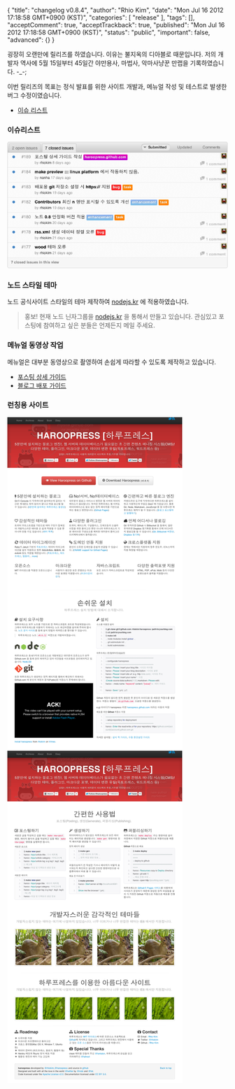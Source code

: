 {
    "title": "changelog v0.8.4",
    "author": "Rhio Kim",
    "date": "Mon Jul 16 2012 17:18:58 GMT+0900 (KST)",
    "categories": [
        "release"
    ],
    "tags": [],
    "acceptComment": true,
    "acceptTrackback": true,
    "published": "Mon Jul 16 2012 17:18:58 GMT+0900 (KST)",
    "status": "public",
    "important": false,
    "advanced": {}
}

굉장히 오랜만에 릴리즈를 하였습니다. 이유는 불지옥의 디아블로 때문입니다. 
저의 개발자 역사에 5월 15일부터 45일간 야만용사, 마법사, 악마사냥꾼 만랩을 기록하였습니다. -_-;

이번 릴리즈의 목표는 정식 발표를 위한 사이트 개발과, 메뉴얼 작성 및 테스트로 발생한 버그 수정이였습니다.

* [이슈 리스트](https://github.com/rhiokim/haroopress/issues?milestone=15&page=1&state=closed)

### 이슈리스트
<!--
* 리눅스 플랫폼에서 `make preview` 지원 ([@nanhapark](http://twitter.com/nanhapark))
* 블로그 배포용 저장소 `git@github.com` 및 `https://` 프로토콜 모두 지원
* 팀블로그 운영 시 공헌자(Contributor) 포스팅 개수를 기준으로 내림차순으로 정렬 표시
* 노드 0.8.1 적용 테스트 
* RSS 데이터 정렬 오류 수정
* 코어 변경에 따른 각종 테마 오류 수정
* 노드 스타일 테마 추가-->

![](./@img/issues.png)

### 노드 스타일 테마
노드 공식사이트 스타일의 테마 제작하여 [nodejs.kr](http://nodejs.kr) 에 적용하였습니다.

> 홍보!
> 현재 노드 닌자그룹을 [nodejs.kr](http://nodejs.kr) 을 통해서 만들고 있습니다. 관심있고 포스팅에 참여하고 싶은 분들은 언제든지 메일 주세요.

### 메뉴얼 동영상 작업
메뉴얼은 대부분 동영상으로 촬영하여 손쉽게 따라할 수 있도록 제작하고 있습니다.

* [포스팅 상세 가이드](http://haroopress.github.com/post/haroopress-posting-guide/) 
* [블로그 배포 가이드](http://localhost:8081/post/haroopress-deploy-to-github/) 

### 런칭용 사이트
![](./@img/haroopress-site-01.png)
![](./@img/haroopress-site-02.png)